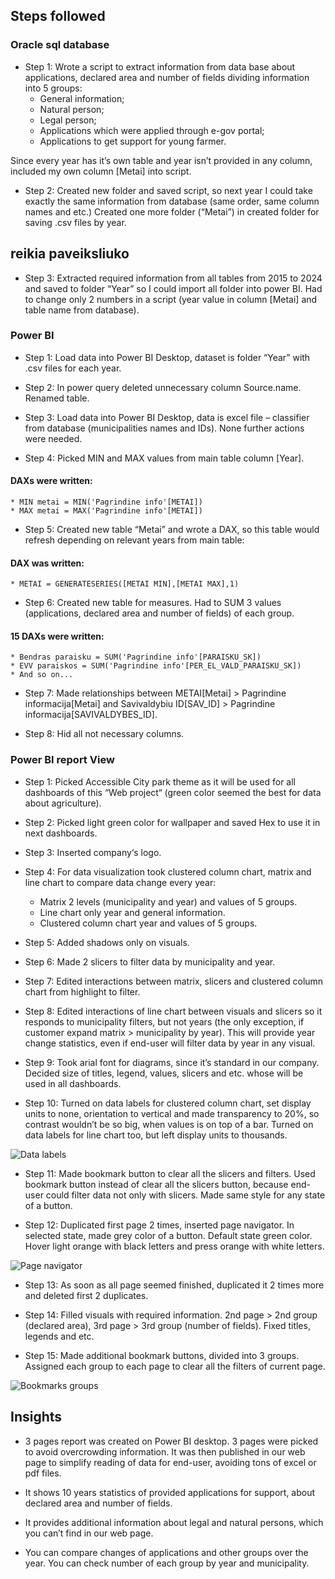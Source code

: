 ## Steps followed

### Oracle sql database

- Step 1: Wrote a script to extract information from data base about applications, declared area and number of fields dividing information into 5 groups:
	* General information;
	* Natural person;
 	* Legal person;
  	* Applications which were applied through e-gov portal;
  	* Applications to get support for young farmer.
  
Since every year has it’s own table and year isn’t provided in any column, included my own column [Metai] into script.


- Step 2: Created new folder and saved script, so next year I could take exactly the same information from database (same order, same column names and etc.)
Created one more folder (“Metai”) in created folder for saving .csv files by year.

## reikia paveiksliuko

- Step 3: Extracted required information from all tables from 2015 to 2024 and saved to folder “Year” so I could import all folder into power BI. Had to change only 2 numbers in a script (year value in column [Metai] and table name from database).

### Power BI

- Step 1: Load data into Power BI Desktop, dataset is folder “Year” with .csv files for each year.

- Step 2: In power query deleted unnecessary column Source.name. Renamed table.

- Step 3: Load data into Power BI Desktop, data is excel file – classifier from database (municipalities names and IDs). None further actions were needed.

- Step 4: Picked MIN and MAX values from main table column [Year].
  
#### DAXs were written:

	* MIN metai = MIN('Pagrindine info'[METAI])
 	* MAX metai = MAX('Pagrindine info'[METAI])

- Step 5: Created new table “Metai” and wrote a DAX, so this table would refresh depending on relevant years from main table:

#### DAX was written:

	* METAI = GENERATESERIES([METAI MIN],[METAI MAX],1)

- Step 6: Created new table for measures. Had to SUM 3 values (applications, declared area and number of fields) of each group.

#### 15 DAXs were written:

	* Bendras paraisku = SUM('Pagrindine info'[PARAISKU_SK])
	* EVV paraiskos = SUM('Pagrindine info'[PER_EL_VALD_PARAISKU_SK])
	* And so on... 

- Step 7: Made relationships between METAI[Metai] >  Pagrindine informacija[Metai] and Savivaldybiu ID[SAV_ID] > Pagrindine informacija[SAVIVALDYBES_ID].

- Step 8: Hid all not necessary columns.

### Power BI report View

- Step 1: Picked Accessible City park theme as it will be used for all dashboards of this “Web project“ (green color seemed the best for data about agriculture).

- Step 2: Picked light green color for wallpaper and saved Hex to use it in next dashboards.

- Step 3: Inserted company‘s logo.

- Step 4: For data visualization took clustered column chart, matrix and line chart to compare data change every year:
	* Matrix 2 levels (municipality and year) and values of 5 groups.
	* Line chart only year and general information.
	* Clustered column chart year and values of 5 groups.

- Step 5: Added shadows only on visuals.

- Step 6: Made 2 slicers to filter data by municipality and year. 

- Step 7: Edited interactions between matrix, slicers and clustered column chart from highlight to filter.

- Step 8: Edited interactions of line chart between visuals and slicers so it responds to municipality filters, but not years (the only exception, if customer expand matrix > municipality by year). This will provide year change statistics, even if end-user will filter data by year in any visual.

- Step 9: Took arial font for diagrams, since it’s standard in our company. Decided size of titles, legend, values, slicers and etc. whose will be used in all dashboards. 

- Step 10: Turned on data labels for clustered column chart, set display units to none, orientation to vertical and made transparency to 20%, so contrast wouldn’t be so big, when values is on top of a bar. Turned on data labels for line chart too, but left display units to thousands.

![Data labels](https://github.com/user-attachments/assets/07849d1f-10de-4c1e-936e-c6c32bd92dbe)


- Step 11: Made bookmark button to clear all the slicers and filters. Used bookmark button instead of clear all the slicers button, because end-user could filter data not only with slicers. Made same style for any state of a button.

- Step 12: Duplicated first page 2 times, inserted page navigator. In selected state, made grey color of a button. Default state green color. Hover light orange with black letters and press orange with white letters.

![Page navigator](https://github.com/user-attachments/assets/6b554cf8-11c0-41e6-b8b5-7a8cd7ff756c)


- Step 13: As soon as all page seemed finished, duplicated it 2 times more and deleted first 2 duplicates. 

- Step 14: Filled visuals with required information. 2nd page > 2nd group (declared area), 3rd page > 3rd group (number of fields). Fixed titles, legends and etc. 

- Step 15: Made additional bookmark buttons, divided into 3 groups. Assigned each group to each page to clear all the filters of current page.



![Bookmarks groups](https://github.com/user-attachments/assets/d6e86351-1f06-4f33-915d-69b1a66c465f)


## Insights

* 3 pages report was created on Power BI desktop. 3 pages were picked to avoid overcrowding information. It was then published in our web page to simplify reading of data for end-user, avoiding tons of excel or pdf files.

* It shows 10 years statistics of provided applications for support, about declared area and number of fields. 

* It provides additional information about legal and natural persons, which you can’t find in our web page.

* You can compare changes of applications and other groups over the year. You can check number of each group by year and municipality.
